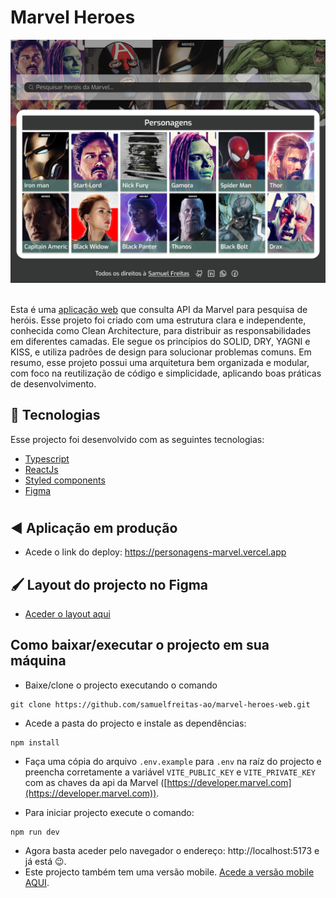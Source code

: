 # Marvel Heroes

<img src="./.github/preview.png">
<br />
<br />

Esta é uma [aplicação web](https://personagens-marvel.vercel.app) que consulta API da Marvel para pesquisa de heróis. Esse projeto foi criado com uma estrutura clara e independente, conhecida como Clean Architecture, para distribuir as responsabilidades em diferentes camadas. Ele segue os princípios do SOLID, DRY, YAGNI e KISS, e utiliza padrões de design para solucionar problemas comuns. Em resumo, esse projeto possui uma arquitetura bem organizada e modular, com foco na reutilização de código e simplicidade, aplicando boas práticas de desenvolvimento.

## 🚀 Tecnologias

Esse projecto foi desenvolvido com as seguintes tecnologias:

- [Typescript](https://www.typescriptlang.org/)
- [ReactJs](https://react.dev)
- [Styled components](https://styled-components.com/)
- [Figma](https://www.figma.com/)
#

## ◀️ Aplicação em produção
- Acede o link do deploy: https://personagens-marvel.vercel.app


## 🖌️ Layout do projecto no Figma
- [Aceder o layout aqui](https://www.figma.com/file/pCC3rcX8rC7y2I0s7LT9WN/Marvel-heroes?type=design&t=LZ6fyOm8sUxojPBA-0)


## Como baixar/executar o projecto em sua máquina

- Baixe/clone o projecto executando o comando 
```
git clone https://github.com/samuelfreitas-ao/marvel-heroes-web.git
```

- Acede a pasta do projecto e instale as dependências: 
```
npm install
```

- Faça uma cópia do arquivo `.env.example` para `.env` na raíz do projecto e preencha corretamente a variável `VITE_PUBLIC_KEY` e `VITE_PRIVATE_KEY` com as chaves da api da Marvel ([https://developer.marvel.com](https://developer.marvel.com)).

- Para iniciar projecto execute o comando: 
```
npm run dev
``` 
- Agora basta aceder pelo navegador o endereço: http://localhost:5173 e já está 😉.
- Este projecto também tem uma versão mobile. [Acede a versão mobile AQUI](https://github.com/samuelfreitas-ao/marvel-heroes-app).